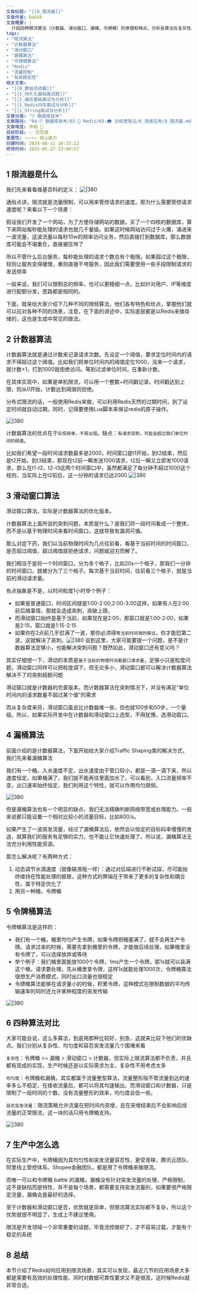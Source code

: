 ```yaml
---
文章标题: "[[8_限流器]]" 
文章作者: Dakkk
文章概要: |
  介绍四种限流算法（计数器、滑动窗口、漏桶、令牌桶）的原理和特点，分析各算法在复杂性、均匀度、突发流量容忍度方面的差异，推荐生产环境使用令牌桶算法。
tags:
- "限流算法"
- "计数器算法"
- "滑动窗口"
- "漏桶算法"
- "令牌桶算法"
- "Redis"
- "流量控制"
- "系统稳定性"
相关文章:
- "[[0_数组总结篇]]"
- "[[1_持久化基础面试题]]"
- "[[1_缓存基础面试与分析]]"
- "[[1_Redis内存面试与分析]]"
- "[[1_String面试与分析]]"
文章分类: "🗄️ 数据库技术"
文章路径: "04-🗄️ 数据库技术/02-🔴 Redis/03-🎓 训练营笔记/6_场景应用/8_限流器.md"
文章难度: 中级 🌳
目前阶段: ✅ 已完成
重要性: ⭐⭐⭐⭐ 核心能力
创建时间: 2024-08-11 18:15:12
修改时间: 2025-05-27 23:09:57
---
```


## 1 限流器是什么

我们先来看看维基百科的定义：
![|380](https://my-obsidian-image.oss-cn-guangzhou.aliyuncs.com/2024/04/ccc7a44f451bd9c537a5cb00ecfb3da9.png)

通俗点讲，限流就是流量限制，可以用来管控请求的速度。那为什么需要管控请求速度呢？来看以下一个场景：

假设我们开发了一个网站，为了方便存储网站的数据，买了一个四核的数据库，算下来网站每秒能处理的请求也就几千量级。如果这时候网站访问过于火爆，涌进来一波流量，这波流量以每秒10w的频率访问业务，然后直接打到数据库，那么数据库可能会不堪重负，直接被压垮了

所以不管什么后台服务，每秒能处理的请求个数总有个极限。如果超过这个极限，轻则让服务变得缓慢，重则直接干垮服务，因此我们需要使用一些手段限制请求的发送频率

一般来说，我们可以限制总的频率，也可以更精细一点，比如针对用户、IP等维度进行配额分发，思路都是相同的。

下面，就来给大家介绍下几种不同的限频算法，他们各有特色和优点，掌握他们就可以应对各种不同的场景，注意，在下面的讲述中，实际底层都是以Redis来做存储的，这也是生成中常见的做法。
## 2 计数器算法

计数器算法就是通过计数来记录请求次数。先设定一个阈值，要求定位时间内的请求不得超过这个阈值。比如我们把单位时间内的阈值定位1000，没来一个请求，就计数+1，打到1000就拒绝访问。等到过滤单位时间，在重新计数。

在具体实现中，如果是单机限流，可以用一个整数+时间戳记录。时间戳达到上限，则从0开始，计数达到阈值则拒绝。

分布式限流的话，一般使用Redis来做，可以利用Redis天然的过期时间，到了设定时间就自动过期。同时，记得要使用Lua脚本来保证redis的原子操作。

![|380](https://my-obsidian-image.oss-cn-guangzhou.aliyuncs.com/2024/04/e7bc9c2082a27c9d7818f921097bd028.png)

计数器算法的优点在于`实现简单，不易出错`。缺点：`有请求突刺，可能会超过我们单位时间的阈值`。

比如我们希望一段时间请求数最多是2000，时间窗口是t1开始，到t2结束，然后是t2开始，到t3结束，那现在t2前一瞬发送1000请求，t2后一瞬又立即发1000请求，那么在t1-t2，t2-t3这两个时间窗口中，虽然都满足了每分钟不超过1000这个规则，当实际上在t2前后，这一分钟的请求已达2000
![|380](https://my-obsidian-image.oss-cn-guangzhou.aliyuncs.com/2024/04/bc32842489f4b88124d9bde5398b9b27.png)

## 3 滑动窗口算法

滑动窗口算法，实际是计数器算法的优化版本。

计数器算法上面所说的突刺问题，本质是什么？是我们将一段时间看成一个整体，而不是以基于物理时间来看时间窗口，这就导致有漏洞可循。

那么对症下药，我们以当前物理时间为几点往前看，看基于当前时间的时间窗口，是否超过阈值，超过阈值就拒绝请求，问题就迎刃而解了。

我们相当于是将一个时间窗口，分为多个格子，比如20s一个格子，那我们一分钟的时间窗口，就被分为了三个格子。每次基于当前时间，往前看三个格子，就是当前的滑动请求量。

有点抽象是不是，以时间粒度1小时举个例子：
- 如果是普通窗口，时间区间就是1:00-2:00,2:00-3:00这样。如果有人在2:00前后搞事情，那就会造成突刺，突破上限。
- 而滑动窗口始终是基于当前，如果现在是2:00，那窗口就是1:00-2:00，如果是2:15，窗口就是1:15-2:15
- 如果你在2点前几乎怼满了一波，那你必须得`等当前时间滑的够远`，你才能怼第二波，这就解决了突刺。![|380](https://my-obsidian-image.oss-cn-guangzhou.aliyuncs.com/2024/04/86002a1e4c4a5cef88c54dae70e61878.png)
说到这里，大家可能要提一个问题，是不是计数器算法足够小，也能解决突刺问题？既然如此，滑动窗口还有意义吗？

其实仔细想一下，滑动的本质是`基于当前的物理时间看窗口请求量`，足够小只是粒度问题，滑动窗口同样可以把粒度调下，但无论多小，滑动窗口都可以解决计数器算法解决不了的突刺超额问题

滑动窗口就是计数器的完善版本。而计数器算法在突刺情况下，并没有满足“单位时间内的请求数量不超过某个值”的需求

而从复杂度来将，滑动窗口虽说比计数器难一些，但也就100步和50步，一个量级。所以，如果实际开发中在计数器和滑动窗口上选型，不用犹豫，选滑动窗口。

## 4 漏桶算法

前面介绍的是计数器算法，下面开始给大家介绍Traffic Shaping类的解决方式，我们先来看漏桶算法

我们有一个桶，入水速度不定，出水速度由于管口较小，都是一滴一滴下来，所以速度恒定。如果桶满了，我们就不能再往里面加水了。可以看到，入口流量频率不变，出口速率始终恒定，我们利用这个特性，就可以作用均匀限频。

![|380](https://my-obsidian-image.oss-cn-guangzhou.aliyuncs.com/2024/04/6dd59d6392224e513956b9903e474edd.png)

但是漏桶算法也有一个明显的缺点，我们无法精确判断网络带宽或处理能力。一般来说都只能设置一个相对比较小的流量目标，比如800/s。

如果产生了一波突发流量，经过了漏桶算法后，依然会以恒定的目标码率慢慢的发送，就算我们的服务有足够的实力，也不能让它快速处理了。所以说，漏桶算法无法充分利用性能资源。

那怎么解决呢？有两种方式：
1. 动态调节水滴速度（就像输液瓶一样）：通过对后端进行不断试探，尽可能始终维持在性能处理的极致，这种方式的弊端在于带来了更多的复杂性和耦合性，属于特定优化了
2. 用另一种桶，令牌桶

## 5 令牌桶算法

令牌桶算法是这样的：
- 我们有一个桶，桶里均匀产生令牌，如果令牌把桶塞满了，就不会再生产令牌。请求过来的时候，需要先拿到桶里的令牌，才能做后续处理，如果桶里没有令牌了，可以选择放弃或等待
- 举个例子：我们桶里面能放1000个令牌，1ms产生一个令牌，那1s就可以装满这个桶，请求要处理，先从桶里拿令牌，这样1s就能处理1000次，令牌桶算法很想生产消费模式，同时出口流量也很稳定
- 令牌桶算法能够在请求量小的时候，积累令牌，这种模式在限制数据的平均传输速率的同时还允许某种程度的突发传输

![|380](https://my-obsidian-image.oss-cn-guangzhou.aliyuncs.com/2024/04/2e6b34a2f728cc503ca72a0fb7c947ac.png)
## 6 四种算法对比

大家可能会说，这么多算法，到底用那种比较好，别急，这就来比较下他们的优缺点。我们分别从复杂性、均匀度和容忍突发流量几个围堵来看

`复杂性`：令牌桶 >= 漏桶 > 滑动窗口 > 计数器，但实际上限流算法都不负责，并且都有现成的实现，生产时候还是以实际需求为主，复杂性不用考虑太多

`均匀度`：令牌桶和漏桶，其实都属于流量整型算法，流量整形指不管流量到达的速率多么不稳定，在接收流量后，都可以将其均速输出。而滑动窗口和计数器，只是限制了一段时间的个数，没有流量整形的效率，均匀度会低一些。

`容忍突发流量`：限流策略允许流量在短时间内突增，且在突增结束后不会影响后续流量的正常限流，这一块的话只用令牌桶支持。

![|380](https://my-obsidian-image.oss-cn-guangzhou.aliyuncs.com/2024/04/701c81c4267f232641e4e5e87613832f.png)
## 7 生产中怎么选

在实际生产中，令牌桶因为其均匀性和突发流量容忍性，更受青睐，腾讯云团队、阿里线上管控体系、Shopee金融团队，都是用了令牌桶来做限流。

而唯一可以和令牌桶 battle 的漏桶，漏桶没有针对突发流量的处理，严格限制，这不是缺陷而是特性，并不是每个场景，都需要支持突发流量的，如果要很严格限定流量，漏桶会是最好的选择。

至于计数器和滑动窗口是否，优势就是简单，但限流算法实际都不复杂，所以这个优势就很不明显了，生成上不建议使用。

限流是开发领域一个非常重要的话题，毕竟流控做好了，才不容易过载，才能有个稳定的系统
## 8 总结

本节介绍了Redis如何应用到限流场景，其实可以发现，最近几节的应用场景大多都是需要有高效的处理性能、同时对数据可靠性要求又不是很高，这时候Redis就非常合适。